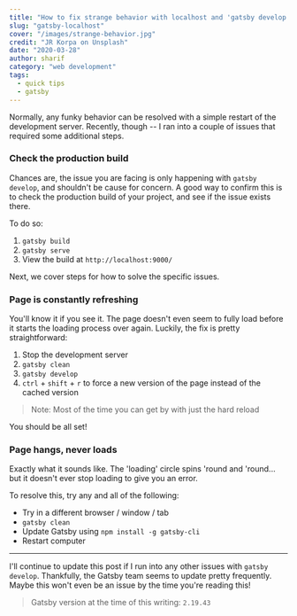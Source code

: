 ```yaml
---
title: "How to fix strange behavior with localhost and 'gatsby develop'"
slug: "gatsby-localhost"
cover: "/images/strange-behavior.jpg"
credit: "JR Korpa on Unsplash"
date: "2020-03-28"
author: sharif
category: "web development"
tags:
  - quick tips
  - gatsby
---
```


Normally, any funky behavior can be resolved with a simple restart of the development server. Recently, though -- I ran into a couple of issues that required some additional steps.

### Check the production build

Chances are, the issue you are facing is only happening with `gatsby develop`, and shouldn't be cause for concern. A good way to confirm this is to check the production build of your project, and see if the issue exists there.

To do so:

1. `gatsby build`
2. `gatsby serve`
3. View the build at `http://localhost:9000/`

Next, we cover steps for how to solve the specific issues.

### Page is constantly refreshing

You'll know it if you see it. The page doesn't even seem to fully load before it starts the loading process over again. Luckily, the fix is pretty straightforward:

1. Stop the development server
2. `gatsby clean`
3. `gatsby develop`
4. `ctrl` + `shift` + `r` to force a new version of the page instead of the cached version

> Note: Most of the time you can get by with just the hard reload

You should be all set!

### Page hangs, never loads

Exactly what it sounds like. The 'loading' circle spins 'round and 'round... but it doesn't ever stop loading to give you an error.

To resolve this, try any and all of the following:

- Try in a different browser / window / tab
- `gatsby clean`
- Update Gatsby using `npm install -g gatsby-cli`
- Restart computer

---

I'll continue to update this post if I run into any other issues with `gatsby develop`. Thankfully, the Gatsby team seems to update pretty frequently. Maybe this won't even be an issue by the time you're reading this!

> Gatsby version at the time of this writing: `2.19.43`
